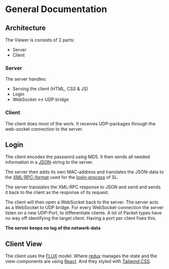 # General Documentation

## Architecture
The Viewer is consists of 2 parts:

* Server
* Client

### Server
The server handles:

* Serving the client (HTML, CSS & JS)
* Login
* WebSocket <-> UDP bridge

### Client
The client does most of the work. It receives UDP-packages through the web-socket connection to the server.

## Login
The client encodes the password using MD5. It then sends all needed information in a [JSON](http://json.org)-string to the server.

The server then adds its own MAC-address and translates the JSON-data to the [XML-RPC-format](https://en.wikipedia.org/wiki/XML-RPC) used for the [login-process](http://wiki.secondlife.com/wiki/Current_login_protocols) of SL.

The server translates the XML-RPC response to JSON and send and sends it back to the client as the response of its request.

The client will then open a WebSocket back to the server. The server acts as a WebSocket to UDP bridge. For every WebSocket-connection the server listen on a new UDP-Port, to differentiate clients. A lot of Packet types have no way off identifying the target client. Having a port per client fixes this.

**The server keeps no log of the network-data**

## Client View
The client uses the [FLUX](http://facebook.github.io/flux/) model. Where [redux](https://redux.js.org/) manages the state and the view-components are using [React](https://facebook.github.io/react/). And they styled with [Tailwind CSS](https://tailwindcss.com/).
